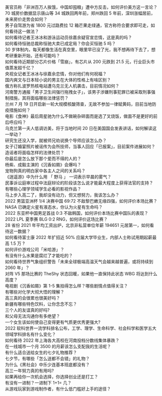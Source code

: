 美官员称「非洲百万人挨饿，中国却囤粮」遭中方反击，如何评价美方这一言论？  
70 城房价数据显示唐山等 34 城跌回两年前，郑州跌回 5 年前，深圳涨幅居前，未来房价走势会如何？  
男子自驾游为省 1800 元过路费拉 12 箱芒果走绿通，官方称符合要求即可走，如何看待这一做法？  
如何看待记者王冰冰和游泳运动员徐嘉余疑官宣恋情，这是真的吗？  
如何看待恒驰总裁称恒驰大卖已成定局？你会买恒驰 5 吗？  
30 岁体制内，每天都像生活在真空里，眼里早已没了光，我不想再待下去了，想考研重新开始，还有可能吗？  
如何看待近期部分芯片价格「雪崩」，有芯片从 200 元跌到 21.5 元，行业巨头市值蒸发超千亿？  
央视女记者王冰冰与徐嘉余恋情，你对他们有何祝福？  
国内爽文与日本轻小说的男主在大体的性格上有啥区别？  
俄方称扎波罗热核电站遭乌克兰无人机袭击，目前情况如何？  
河南警方通报「男子卫生间强行拖拽女子」，该男子涉嫌刑事犯罪已被采取刑事强制措施，其将面临哪些法律惩罚？  
兰州 7 月 19 日开启新一轮大规模核酸筛查，无故不参加一律赋黄码，目前当地防疫措施如何？  
电影《食神》最后周星驰为什么不做碗杂碎面而是选了叉烧饭，做面不是更好的前后呼应吗？  
乌克兰第一夫人低调访美，将于当地时间 20 日在美国国会发表讲话，如何解读这一举动？  
研究生还没入学，就被师兄劝说换个导师应该怎么办？  
女子订婚宴照片被谣传为会所技师，当事人回应「已报案」，目前案件进展如何？造谣者将面临怎样的法律处罚？  
你最后是怎么放下那个爱而不得的人的？  
杨紫、成毅主演的《沉香如屑》会爆吗？  
宠物狗真的明白家中各主人之间的关系吗？  
《逍遥游》中为什么用 「 野马 」 一词表示早晨的雾气？  
民事诉讼庭审过程中法庭辩论的阶段该怎么说才能最大程度上获得法官的支持？  
有哪些心理学领域学生必看的影视作品？  
马上步入高二了，我却没有动力，但又想努力，我该怎么办？  
2022 男篮亚洲杯 1/4 决赛中国 69:72 不敌黎巴嫩无缘四强，如何评价本场比赛？  
NASA 已确定火星有液态水，你认为火星有生命吗？  
2022 东亚杯中国男足首战 0:3 不敌韩国，如何评价本场比赛中国队的表现？  
2022 LPL 夏季赛 BLG 0:2 RNG，如何评价这场比赛？  
28 省份 2021 年平均工资出炉，北京非私营单位年薪 194651 元居第一，如何看待这一数据？  
如何看待富士康 2022 年扩招近 50% 应届大学毕业生，内部人士称试用期起薪最高 1.5 万 ?  
如何评价游戏公司「米哈游」？  
有没有什么水果是腐烂了才能吃的？  
如何看待世界气象组织警告「未来全球极端高温天气会越来越普遍，或将持续到 2060 年」？  
对阵 V5 那场比赛的 TheShy 状态回暖，如果他一直保持此状态 WBG 将达到什么高度？  
电视剧《沉香如屑》第 1-5 集拍得怎么样？哪些剧情点值得关注？  
有哪些对化学大彻大悟的理解？  
高三真的会很累也很美好吗？  
新疆有哪些特色饮料，让你念念不忘？  
三个人的友谊真的好吗?  
和父母无法沟通你有多绝望？  
一个女生该如何使自己变得更有气质更优秀更强大?  
2022 软科世界一流学科排名公布，工学、理学、生命科学、社会科学和医学五大领域学科排名有什么变化？  
如何看待 2022 年上海各大高校在河南投档分数线集体暴跌？  
在一线城市一个月 3500 的月薪该怎么支配我的生活呢？  
有什么适合送给女生的七夕礼物推荐？  
七夕节，有哪些「怎么送都不会错」的礼物？  
为什么《黑社会》中乐少连基本班底都没有？  
高三一年努力真的有用吗?  
如果再给你一次机会选择，你选择创业还是打工？  
有没有一进制？一进制下 1+1= 几？  
从游戏玩家到游戏制作者，有什么低门槛好上手的途径？  
